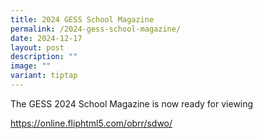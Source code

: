 ```yaml
---
title: 2024 GESS School Magazine
permalink: /2024-gess-school-magazine/
date: 2024-12-17
layout: post
description: ""
image: ""
variant: tiptap
---
```

<p>The GESS 2024 School Magazine is now ready for viewing</p>
<p><a href="https://online.fliphtml5.com/obrr/sdwo/" rel="noopener noreferrer nofollow" target="_blank">https://online.fliphtml5.com/obrr/sdwo/</a>
</p>
<p></p>